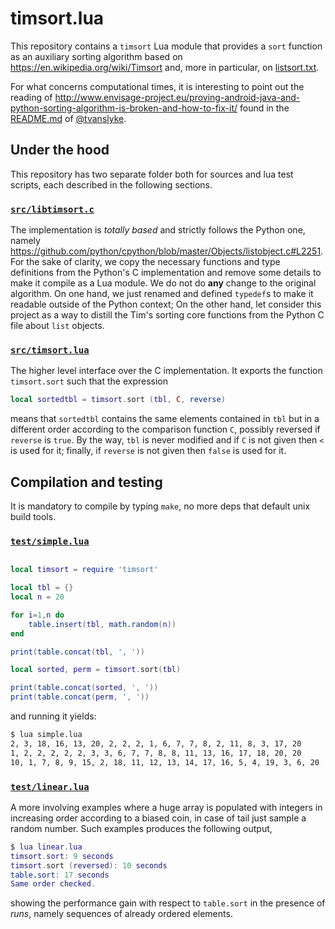 # timsort.lua

This repository contains a `timsort` Lua module that provides a `sort` function as an auxiliary sorting algorithm based on https://en.wikipedia.org/wiki/Timsort and, more in particular, on [listsort.txt](https://github.com/python/cpython/blob/master/Objects/listsort.txt).

For what concerns computational times, it is interesting to point out the reading of http://www.envisage-project.eu/proving-android-java-and-python-sorting-algorithm-is-broken-and-how-to-fix-it/ found in the [README.md](https://github.com/tvanslyke/timsort-cpp#readme) of [@tvanslyke](https://github.com/tvanslyke).

## Under the hood

This repository has two separate folder both for sources and lua test scripts, each described in the following sections. 

### [`src/libtimsort.c`](https://github.com/massimo-nocentini/timsort.lua/blob/master/src/libtimsort.c)

The implementation is *totally based* and strictly follows the Python one, namely https://github.com/python/cpython/blob/master/Objects/listobject.c#L2251. For the sake of clarity, we copy the necessary functions and type definitions from the Python's C implementation and remove some details to make it compile as a Lua module. We do not do **any** change to the original algorithm. On one hand, we just renamed and defined `typedef`s to make it readable outside of the Python context; On the other hand, let consider this project as a way to distill the Tim's sorting core functions from the Python C file about `list` objects.

### [`src/timsort.lua`](https://github.com/massimo-nocentini/timsort.lua/blob/master/src/timsort.lua)

The higher level interface over the C implementation. It exports the function `timsort.sort` such that the expression
```lua
local sortedtbl = timsort.sort (tbl, C, reverse)
```
means that `sortedtbl` contains the same elements contained in `tbl` but in a different order according to the comparison function `C`, possibly reversed if `reverse` is `true`. By the way, `tbl` is never modified and if `C` is not given then `<` is used for it; finally, if `reverse` is not given then `false` is used for it.

## Compilation and testing

It is mandatory to compile by typing `make`, no more deps that default unix build tools.

### [`test/simple.lua`](https://github.com/massimo-nocentini/timsort.lua/blob/master/test/simple.lua)

```lua

local timsort = require 'timsort'

local tbl = {}
local n = 20

for i=1,n do
    table.insert(tbl, math.random(n))
end

print(table.concat(tbl, ', '))

local sorted, perm = timsort.sort(tbl)

print(table.concat(sorted, ', '))
print(table.concat(perm, ', '))
```
and running it yields:
```bash
$ lua simple.lua
2, 3, 18, 16, 13, 20, 2, 2, 2, 1, 6, 7, 7, 8, 2, 11, 8, 3, 17, 20
1, 2, 2, 2, 2, 2, 3, 3, 6, 7, 7, 8, 8, 11, 13, 16, 17, 18, 20, 20
10, 1, 7, 8, 9, 15, 2, 18, 11, 12, 13, 14, 17, 16, 5, 4, 19, 3, 6, 20

```

### [`test/linear.lua`](https://github.com/massimo-nocentini/timsort.lua/blob/master/test/linear.lua)

A more involving examples where a huge array is populated with integers in increasing order according to a biased coin, in case of tail just sample a random number. Such examples produces the following output,
```lua
$ lua linear.lua 
timsort.sort: 9 seconds
timsort.sort (reversed): 10 seconds
table.sort: 17 seconds
Same order checked.
```
showing the performance gain with respect to `table.sort` in the presence of *runs*, namely sequences of already ordered elements.
